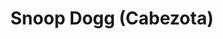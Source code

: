 ---
title: Snoop Dogg (Cabezota)
category: 01_artistas
designSlug: snoopdogg-cabezota
image: '/products/cabezotas/snoopdogg/principal.jpg'
imageHover: '/products/cabezotas/snoopdogg/normal.jpg'
prendas: [
    {   
        title: 'Remera',
        slug: 'remera',          
        image: '/products/cabezotas/snoopdogg/normal.jpg',
        price: 'remerasPrecio',
        talles: 'remerasTalles'
    },
    {
        title: 'Remera Oversize',
        slug: 'remera-oversize',
        image: '/products/cabezotas/snoopdogg/oversize.jpg',
        price: 'oversizePrecio',
        talles: 'oversizeTalles'
    },
    {
        title: 'Pupera Oversize',
        slug: 'pupera-oversize',
        image: '/products/cabezotas/snoopdogg/pupera.jpg',
        price: 'remerasPrecio',
        talles: 'oversizePuperasTalles'
    },
    {
         title: 'Buzo',
         slug: 'buzo',
         image: '/products/cabezotas/snoopdogg/buzo.jpg',
         price: buzosPrecio,
        talles: 'BuzosTalles'
     },
    {
        title: 'Musculosa M',
        slug: 'musculosa-mujer',
        image: '/products/cabezotas/snoopdogg/musculosa.jpg',
        price: 'musculosaPrecio',
        talles: 'musculosasMujerTalles'
    },
    {
        title: 'Musculosa H',
        slug: 'musculoso',
        image: '/products/cabezotas/snoopdogg/musculoso.jpg',
        price: 'musculosaPrecio',
        talles: 'musculosasHombreTalles'
    }
]
---
